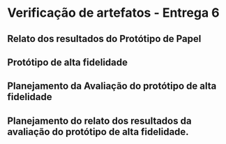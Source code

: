 # Verificação de artefatos - Entrega 6

## Relato dos resultados do Protótipo de Papel

## Protótipo de alta fidelidade

## Planejamento da Avaliação do protótipo de alta fidelidade 

## Planejamento do relato dos resultados da avaliação do protótipo de alta fidelidade.
